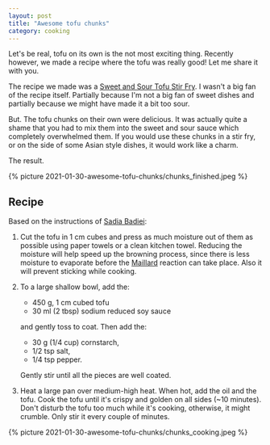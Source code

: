 ```yaml
---
layout: post
title: "Awesome tofu chunks"
category: cooking
---
```


Let's be real, tofu on its own is the not most exciting thing. Recently however, we made a recipe where the tofu was really good! Let me share it with you.


The recipe we made was a [Sweet and Sour Tofu Stir Fry](https://www.pickuplimes.com/single-post/sweet-and-sour-tofu-stir-fry). I wasn't a big fan of the recipe itself. Partially because I'm not a big fan of sweet dishes and partially because we might have made it a bit too sour. 

But. The tofu chunks on their own were delicious. It was actually quite a shame that you had to mix them into the sweet and sour sauce which  completely overwhelmed them. If you would use these chunks in a stir fry, or on the side of some Asian style dishes, it would work like a charm.

The result.

{% picture 2021-01-30-awesome-tofu-chunks/chunks_finished.jpeg %}

## Recipe

Based on the instructions of [Sadia Badiei](https://www.pickuplimes.com/single-post/sweet-and-sour-tofu-stir-fry):

1. Cut the tofu in 1 cm cubes and press as much moisture out of them as possible using paper towels or a clean kitchen towel. Reducing the moisture will help speed up the browning process, since there is less moisture to evaporate before the [Maillard](https://en.wikipedia.org/wiki/Maillard_reaction) reaction can take place. Also it will prevent sticking while cooking. 
1. To a large shallow bowl, add the:
    - 450 g, 1 cm cubed tofu  
    - 30 ml (2 tbsp) sodium reduced soy sauce

    and gently toss to coat. Then add the:
    - 30 g (1/4 cup) cornstarch, 
    - 1/2 tsp salt, 
    - 1/4 tsp pepper. 

    Gently stir until all the pieces are well coated.  

2. Heat a large pan over medium-high heat. When hot, add the oil and the tofu. Cook the tofu until it's crispy and golden on all sides (~10 minutes). Don't disturb the tofu too much while it's cooking, otherwise, it might crumble. Only stir it every couple of minutes.   

{% picture 2021-01-30-awesome-tofu-chunks/chunks_cooking.jpeg %}
